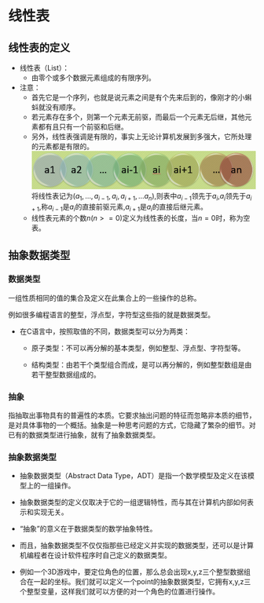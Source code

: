 # 线性表

## 线性表的定义 
* 线性表（List）：
    * 由零个或多个数据元素组成的有限序列。
* 注意：
    * 首先它是一个序列，也就是说元素之间是有个先来后到的，像刚才的小蝌蚪就没有顺序。
    * 若元素存在多个，则第一个元素无前驱，而最后一个元素无后继，其他元素都有且只有一个前驱和后继。
    * 另外，线性表强调是有限的，事实上无论计算机发展到多强大，它所处理的元素都是有限的。
![](../img/6.线性表/线性表1.png)
将线性表记为$(a_1,…,a_{i-1},a_i,a_{i+1},…a_n)$,则表中$a_{i-1}$领先于$a_i$,$a_i$领先于$a_{i+1}$,称$a_{i-1}$是$a_i$的直接前驱元素,$a_{i+1}$是$a_i$的直接后继元素。
    * 线性表元素的个数$n(n>=0)$定义为线性表的长度，当$n=0$时，称为空表。

## 抽象数据类型

### 数据类型

一组性质相同的值的集合及定义在此集合上的一些操作的总称。

例如很多编程语言的整型，浮点型，字符型这些指的就是数据类型。

* 在C语言中，按照取值的不同，数据类型可以分为两类：

  * 原子类型：不可以再分解的基本类型，例如整型、浮点型、字符型等。

  * 结构类型：由若干个类型组合而成，是可以再分解的，例如整型数组是由若干整型数据组成的。

### 抽象

指抽取出事物具有的普遍性的本质。它要求抽出问题的特征而忽略非本质的细节，是对具体事物的一个概括。抽象是一种思考问题的方式，它隐藏了繁杂的细节。对已有的数据类型进行抽象，就有了抽象数据类型。

### 抽象数据类型

* 抽象数据类型（Abstract Data Type，ADT）是指一个数学模型及定义在该模型上的一组操作。

* 抽象数据类型的定义仅取决于它的一组逻辑特性，而与其在计算机内部如何表示和实现无关。

* “抽象”的意义在于数据类型的数学抽象特性。

* 而且，抽象数据类型不仅仅指那些已经定义并实现的数据类型，还可以是计算机编程者在设计软件程序时自己定义的数据类型。

* 例如一个3D游戏中，要定位角色的位置，那么总会出现x,y,z三个整型数据组合在一起的坐标。我们就可以定义一个point的抽象数据类型，它拥有x,y,z三个整型变量，这样我们就可以方便的对一个角色的位置进行操作。

